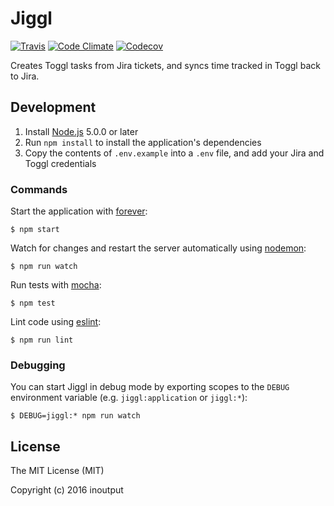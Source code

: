 Jiggl
=====

[![Travis](https://img.shields.io/travis/angusfretwell/jiggl/master.svg)](https://travis-ci.org/angusfretwell/jiggl)
[![Code Climate](https://img.shields.io/codeclimate/github/angusfretwell/jiggl.svg)](https://codeclimate.com/github/angusfretwell/jiggl)
[![Codecov](https://img.shields.io/codecov/c/github/angusfretwell/jiggl.svg)](https://codecov.io/github/angusfretwell/jiggl)

Creates Toggl tasks from Jira tickets, and syncs time tracked in Toggl back to Jira.

Development
-----------

1. Install [Node.js](https://nodejs.org/en/) 5.0.0 or later
2. Run `npm install` to install the application's dependencies
3. Copy the contents of `.env.example` into a `.env` file, and add your Jira and Toggl credentials

### Commands

Start the application with [forever](https://github.com/foreverjs/forever):

```
$ npm start
```

Watch for changes and restart the server automatically using [nodemon](https://github.com/remy/nodemon):

```
$ npm run watch
```

Run tests with [mocha](http://mochajs.org):

```
$ npm test
```

Lint code using [eslint](http://eslint.org):

```
$ npm run lint
```

### Debugging

You can start Jiggl in debug mode by exporting scopes to the `DEBUG` environment variable (e.g. `jiggl:application` or `jiggl:*`):

```
$ DEBUG=jiggl:* npm run watch
```

License
-------

The MIT License (MIT)

Copyright (c) 2016 inoutput
